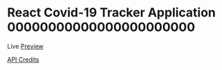 # React Covid-19 Tracker Application 00000000000000000000000

Live [Preview](https://covid19-tracker-mr62.web.app/)

[API Credits](https://covid19.mathdro.id/api/)
